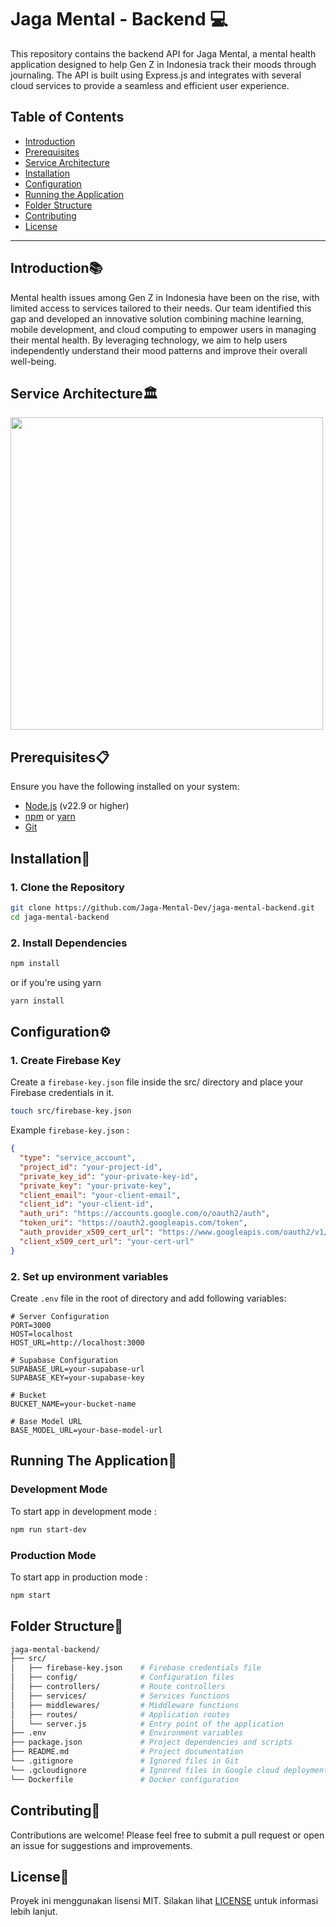 # Jaga Mental - Backend 💻
This repository contains the backend API for Jaga Mental, a mental health application designed to help Gen Z in Indonesia track their moods through journaling. The API is built using Express.js and integrates with several cloud services to provide a seamless and efficient user experience.

## Table of Contents
- [Introduction](#introduction)
- [Prerequisites](#prerequisites)
- [Service Architecture](#service-architecture)
- [Installation](#installation)
- [Configuration](#configuration)
- [Running the Application](#running-the-application)
- [Folder Structure](#folder-structure)
- [Contributing](#contributing)
- [License](#license)

---

## Introduction📚
Mental health issues among Gen Z in Indonesia have been on the rise, with limited access to services tailored to their needs. Our team identified this gap and developed an innovative solution combining machine learning, mobile development, and cloud computing to empower users in managing their mental health. By leveraging technology, we aim to help users independently understand their mood patterns and improve their overall well-being.

## Service Architecture🏛
<div style ="display:flex;" align="center">
  <img src="https://drive.google.com/uc?id=1TI9onoufjpkp0XhMgeH7n-M-Qqskun_d" style="width:500px"/>
</div>

## Prerequisites📋
Ensure you have the following installed on your system:
- [Node.js](https://nodejs.org/) (v22.9 or higher)
- [npm](https://www.npmjs.com/) or [yarn](https://yarnpkg.com/)
- [Git](https://git-scm.com/)

## Installation💾

### 1. Clone the Repository
```bash
git clone https://github.com/Jaga-Mental-Dev/jaga-mental-backend.git
cd jaga-mental-backend
```

### 2. Install Dependencies
```bash
npm install
```

or if you're using yarn

```bash
yarn install
```
## Configuration⚙

### 1. Create Firebase Key

Create a `firebase-key.json` file inside the src/ directory and place your Firebase credentials in it.

```bash
touch src/firebase-key.json
```
Example `firebase-key.json` : 
```json
{
  "type": "service_account",
  "project_id": "your-project-id",
  "private_key_id": "your-private-key-id",
  "private_key": "your-private-key",
  "client_email": "your-client-email",
  "client_id": "your-client-id",
  "auth_uri": "https://accounts.google.com/o/oauth2/auth",
  "token_uri": "https://oauth2.googleapis.com/token",
  "auth_provider_x509_cert_url": "https://www.googleapis.com/oauth2/v1/certs",
  "client_x509_cert_url": "your-cert-url"
}
```

### 2. Set up environment variables

Create `.env` file in the root of directory and add following variables:
```.env
# Server Configuration
PORT=3000
HOST=localhost
HOST_URL=http://localhost:3000

# Supabase Configuration
SUPABASE_URL=your-supabase-url
SUPABASE_KEY=your-supabase-key

# Bucket
BUCKET_NAME=your-bucket-name

# Base Model URL
BASE_MODEL_URL=your-base-model-url
```

## Running The Application🚀

### Development Mode

To start app in development mode :

```bash
npm run start-dev
```

### Production Mode

To start app in production mode :

```bash
npm start
```

## Folder Structure📁

```bash
jaga-mental-backend/
├── src/
│   ├── firebase-key.json    # Firebase credentials file
│   ├── config/              # Configuration files
│   ├── controllers/         # Route controllers
│   ├── services/            # Services functions 
│   ├── middlewares/         # Middleware functions
│   ├── routes/              # Application routes
│   └── server.js            # Entry point of the application
├── .env                     # Environment variables
├── package.json             # Project dependencies and scripts
├── README.md                # Project documentation
└── .gitignore               # Ignored files in Git
└── .gcloudignore            # Ignored files in Google cloud deployment
└── Dockerfile               # Docker configuration
```

## Contributing🤝
Contributions are welcome! Please feel free to submit a pull request or open an issue for suggestions and improvements.

## License📜
Proyek ini menggunakan lisensi MIT. Silakan lihat [LICENSE](./LICENSE) untuk informasi lebih lanjut.

